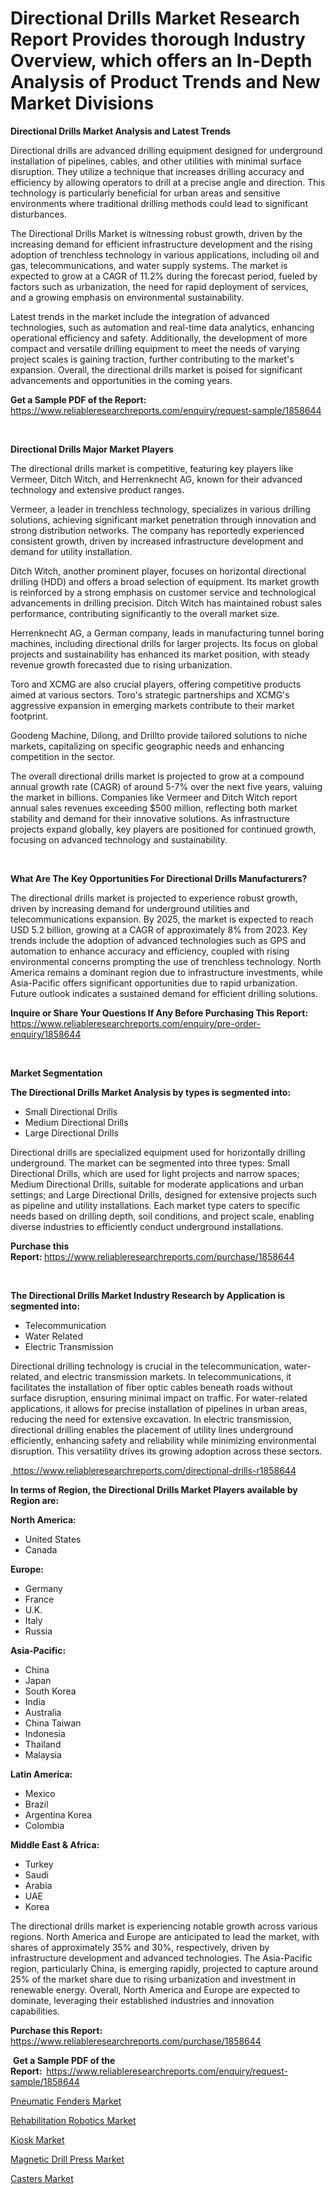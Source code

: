 <p><h1>Directional Drills Market Research Report Provides thorough Industry Overview, which offers an In-Depth Analysis of Product Trends and New Market Divisions</h1></p><p><strong>Directional Drills Market Analysis and Latest Trends</strong></p>
<p><p>Directional drills are advanced drilling equipment designed for underground installation of pipelines, cables, and other utilities with minimal surface disruption. They utilize a technique that increases drilling accuracy and efficiency by allowing operators to drill at a precise angle and direction. This technology is particularly beneficial for urban areas and sensitive environments where traditional drilling methods could lead to significant disturbances.</p><p>The Directional Drills Market is witnessing robust growth, driven by the increasing demand for efficient infrastructure development and the rising adoption of trenchless technology in various applications, including oil and gas, telecommunications, and water supply systems. The market is expected to grow at a CAGR of 11.2% during the forecast period, fueled by factors such as urbanization, the need for rapid deployment of services, and a growing emphasis on environmental sustainability.</p><p>Latest trends in the market include the integration of advanced technologies, such as automation and real-time data analytics, enhancing operational efficiency and safety. Additionally, the development of more compact and versatile drilling equipment to meet the needs of varying project scales is gaining traction, further contributing to the market's expansion. Overall, the directional drills market is poised for significant advancements and opportunities in the coming years.</p></p>
<p><strong>Get a Sample PDF of the Report:&nbsp;</strong> <a href="https://www.reliableresearchreports.com/enquiry/request-sample/1858644?utm_campaign=34&utm_medium=2&utm_source=Github&utm_content=ia&utm_term=10042025&utm_id=directional-drills">https://www.reliableresearchreports.com/enquiry/request-sample/1858644</a></p>
<p>&nbsp;</p>
<p><strong>Directional Drills Major Market Players</strong></p>
<p><p>The directional drills market is competitive, featuring key players like Vermeer, Ditch Witch, and Herrenknecht AG, known for their advanced technology and extensive product ranges. </p><p>Vermeer, a leader in trenchless technology, specializes in various drilling solutions, achieving significant market penetration through innovation and strong distribution networks. The company has reportedly experienced consistent growth, driven by increased infrastructure development and demand for utility installation.</p><p>Ditch Witch, another prominent player, focuses on horizontal directional drilling (HDD) and offers a broad selection of equipment. Its market growth is reinforced by a strong emphasis on customer service and technological advancements in drilling precision. Ditch Witch has maintained robust sales performance, contributing significantly to the overall market size.</p><p>Herrenknecht AG, a German company, leads in manufacturing tunnel boring machines, including directional drills for larger projects. Its focus on global projects and sustainability has enhanced its market position, with steady revenue growth forecasted due to rising urbanization.</p><p>Toro and XCMG are also crucial players, offering competitive products aimed at various sectors. Toro's strategic partnerships and XCMG's aggressive expansion in emerging markets contribute to their market footprint. </p><p>Goodeng Machine, Dilong, and Drillto provide tailored solutions to niche markets, capitalizing on specific geographic needs and enhancing competition in the sector. </p><p>The overall directional drills market is projected to grow at a compound annual growth rate (CAGR) of around 5-7% over the next five years, valuing the market in billions. Companies like Vermeer and Ditch Witch report annual sales revenues exceeding $500 million, reflecting both market stability and demand for their innovative solutions. As infrastructure projects expand globally, key players are positioned for continued growth, focusing on advanced technology and sustainability.</p></p>
<p>&nbsp;</p>
<p><strong>What Are The Key Opportunities For Directional Drills Manufacturers?</strong></p>
<p><p>The directional drills market is projected to experience robust growth, driven by increasing demand for underground utilities and telecommunications expansion. By 2025, the market is expected to reach USD 5.2 billion, growing at a CAGR of approximately 8% from 2023. Key trends include the adoption of advanced technologies such as GPS and automation to enhance accuracy and efficiency, coupled with rising environmental concerns prompting the use of trenchless technology. North America remains a dominant region due to infrastructure investments, while Asia-Pacific offers significant opportunities due to rapid urbanization. Future outlook indicates a sustained demand for efficient drilling solutions.</p></p>
<p><strong>Inquire or Share Your Questions If Any Before Purchasing This Report:</strong> <a href="https://www.reliableresearchreports.com/enquiry/pre-order-enquiry/1858644?utm_campaign=34&utm_medium=2&utm_source=Github&utm_content=ia&utm_term=10042025&utm_id=directional-drills">https://www.reliableresearchreports.com/enquiry/pre-order-enquiry/1858644</a></p>
<p>&nbsp;</p>
<p><strong>Market Segmentation</strong></p>
<p><strong>The Directional Drills Market Analysis by types is segmented into:</strong></p>
<p><ul><li>Small Directional Drills</li><li>Medium Directional Drills</li><li>Large Directional Drills</li></ul></p>
<p><p>Directional drills are specialized equipment used for horizontally drilling underground. The market can be segmented into three types: Small Directional Drills, which are used for light projects and narrow spaces; Medium Directional Drills, suitable for moderate applications and urban settings; and Large Directional Drills, designed for extensive projects such as pipeline and utility installations. Each market type caters to specific needs based on drilling depth, soil conditions, and project scale, enabling diverse industries to efficiently conduct underground installations.</p></p>
<p><strong>Purchase this Report:&nbsp;</strong><a href="https://www.reliableresearchreports.com/purchase/1858644?utm_campaign=34&utm_medium=2&utm_source=Github&utm_content=ia&utm_term=10042025&utm_id=directional-drills">https://www.reliableresearchreports.com/purchase/1858644</a></p>
<p>&nbsp;</p>
<p><strong>The Directional Drills Market Industry Research by Application is segmented into:</strong></p>
<p><ul><li>Telecommunication</li><li>Water Related</li><li>Electric Transmission</li></ul></p>
<p><p>Directional drilling technology is crucial in the telecommunication, water-related, and electric transmission markets. In telecommunications, it facilitates the installation of fiber optic cables beneath roads without surface disruption, ensuring minimal impact on traffic. For water-related applications, it allows for precise installation of pipelines in urban areas, reducing the need for extensive excavation. In electric transmission, directional drilling enables the placement of utility lines underground efficiently, enhancing safety and reliability while minimizing environmental disruption. This versatility drives its growing adoption across these sectors.</p></p>
<p><a href="https://www.reliableresearchreports.com/directional-drills-r1858644?utm_campaign=34&utm_medium=2&utm_source=Github&utm_content=ia&utm_term=10042025&utm_id=directional-drills">&nbsp;https://www.reliableresearchreports.com/directional-drills-r1858644</a></p>
<p><strong>In terms of Region, the Directional Drills Market Players available by Region are:</strong></p>
<p>
    <p> <strong> North America: </strong>
        <ul>
            <li>United States</li>
            <li>Canada</li>
        </ul>
        </p> 
    <p> <strong> Europe: </strong>
        <ul>
            <li>Germany</li>
            <li>France</li>
            <li>U.K.</li>
            <li>Italy</li>
            <li>Russia</li>
        </ul>
        </p> 
    <p> <strong> Asia-Pacific: </strong>
        <ul>
            <li>China</li>
            <li>Japan</li>
            <li>South Korea</li>
            <li>India</li>
            <li>Australia</li>
            <li>China Taiwan</li>
            <li>Indonesia</li>
            <li>Thailand</li>
            <li>Malaysia</li>
        </ul>
        </p> 
    <p> <strong> Latin America: </strong>
        <ul>
            <li>Mexico</li>
            <li>Brazil</li>
            <li>Argentina Korea</li>
            <li>Colombia</li>
        </ul>
        </p> 
    <p> <strong> Middle East & Africa: </strong>
        <ul>
            <li>Turkey</li>
            <li>Saudi</li>
            <li>Arabia</li>
            <li>UAE</li>
            <li>Korea</li>
        </ul>
    </p>
    </p>
<p><p>The directional drills market is experiencing notable growth across various regions. North America and Europe are anticipated to lead the market, with shares of approximately 35% and 30%, respectively, driven by infrastructure development and advanced technologies. The Asia-Pacific region, particularly China, is emerging rapidly, projected to capture around 25% of the market share due to rising urbanization and investment in renewable energy. Overall, North America and Europe are expected to dominate, leveraging their established industries and innovation capabilities.</p></p>
<p><strong>Purchase this Report: </strong><a href="https://www.reliableresearchreports.com/purchase/1858644?utm_campaign=34&utm_medium=2&utm_source=Github&utm_content=ia&utm_term=10042025&utm_id=directional-drills">https://www.reliableresearchreports.com/purchase/1858644</a></p>
<p>&nbsp;<strong>Get a Sample PDF of the Report:&nbsp;&nbsp;</strong><a href="https://www.reliableresearchreports.com/enquiry/request-sample/1858644?utm_campaign=34&utm_medium=2&utm_source=Github&utm_content=ia&utm_term=10042025&utm_id=directional-drills">https://www.reliableresearchreports.com/enquiry/request-sample/1858644</a></p>
<p><strong></strong></p>
<p><p><a href="https://github.com/herakterroem/Market-Research-Report-List-1/blob/main/pneumatic-fenders-market.md?utm_campaign=34&utm_medium=2&utm_source=Github&utm_content=ia&utm_term=10042025&utm_id=directional-drills">Pneumatic Fenders Market</a></p><p><a href="https://github.com/debowflaggqw/Market-Research-Report-List-1/blob/main/rehabilitation-robotics-market.md?utm_campaign=34&utm_medium=2&utm_source=Github&utm_content=ia&utm_term=10042025&utm_id=directional-drills">Rehabilitation Robotics Market</a></p><p><a href="https://github.com/sirayedantte/Market-Research-Report-List-1/blob/main/kiosk-market.md?utm_campaign=34&utm_medium=2&utm_source=Github&utm_content=ia&utm_term=10042025&utm_id=directional-drills">Kiosk Market</a></p><p><a href="https://github.com/eymermanda0p/Market-Research-Report-List-1/blob/main/magnetic-drill-press-market.md?utm_campaign=34&utm_medium=2&utm_source=Github&utm_content=ia&utm_term=10042025&utm_id=directional-drills">Magnetic Drill Press Market</a></p><p><a href="https://github.com/biyajausenik/Market-Research-Report-List-1/blob/main/casters-market.md?utm_campaign=34&utm_medium=2&utm_source=Github&utm_content=ia&utm_term=10042025&utm_id=directional-drills">Casters Market</a></p></p>